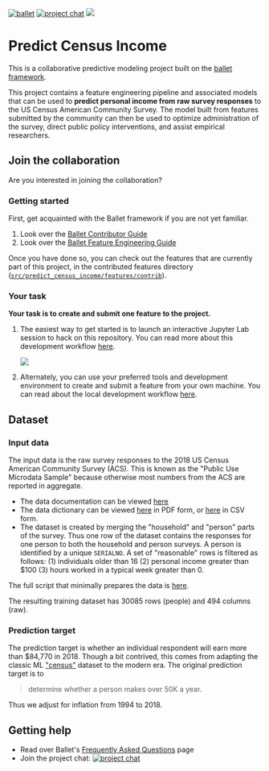[![ballet](https://img.shields.io/static/v1?label=built%20with&message=ballet&color=FCDD35)](https://github.com/HDI-Project/ballet)
[![project chat](https://img.shields.io/badge/zulip-join_chat-brightgreen.svg)](https://ballet.zulipchat.com/join/donkqb7awjxmzypdbv62abgh/)
<a href="https://mybinder.org/v2/gh/HDI-Project/ballet-predict-census-income/master?urlpath=lab" target="_blank" rel="nofollow"><img src="https://mybinder.org/badge_logo.svg" style="max-width:100%;"></a>

# Predict Census Income

This is a collaborative predictive modeling project built on the [ballet framework](https://github.com/HDI-Project/ballet).

This project contains a feature engineering pipeline and associated models that can be used to **predict personal income from raw survey responses** to the US Census American Community Survey. The model built from features submitted by the community can then be used to optimize administration of the survey, direct public policy interventions, and assist empirical researchers.

## Join the collaboration

Are you interested in joining the collaboration?

### Getting started

First, get acquainted with the Ballet framework if you are not yet familiar.

1. Look over the [Ballet Contributor Guide](https://hdi-project.github.io/ballet/contributor_guide.html)
2. Look over the [Ballet Feature Engineering Guide](https://hdi-project.github.io/ballet/feature_engineering_guide.html)

Once you have done so, you can check out the features that are currently part of this project, in the contributed features directory ([`src/predict_census_income/features/contrib`](src/predict_census_income/features/contrib)).

### Your task

**Your task is to create and submit one feature to the project.**

1. The easiest way to get started is to launch an interactive Jupyter Lab session to hack on this repository. You can read more about this development workflow [here](https://hdi-project.github.io/ballet/contributor_guide.html#cloud-feature-development-workflow).

    <a href="https://mybinder.org/v2/gh/HDI-Project/ballet-predict-census-income/master?urlpath=lab" target="_blank" rel="nofollow" ><img src="https://mybinder.org/badge_logo.svg" style="max-width:100%;"></a>

2. Alternately, you can use your preferred tools and development environment to create and submit a feature from your own machine. You can read about the local development workflow [here](https://hdi-project.github.io/ballet/contributor_guide.html#local-feature-development-workflow).


## Dataset

### Input data

The input data is the raw survey responses to the 2018 US Census American Community Survey (ACS). This is known as the "Public Use Microdata Sample" because otherwise most numbers from the ACS are reported in aggregate.

* The data documentation can be viewed [here](https://mit-dai-ballet.s3.amazonaws.com/census/ACS2018_PUMS_README.pdf)
* The data dictionary can be viewed [here](https://mit-dai-ballet.s3.amazonaws.com/census/PUMS_Data_Dictionary_2018.pdf) in PDF form, or [here](https://mit-dai-ballet.s3.amazonaws.com/census/PUMS_Data_Dictionary_2018.csv) in CSV form.
* The dataset is created by merging the "household" and "person" parts of the survey. Thus one row of the dataset contains the responses for one person to both the household and person surveys. A person is identified by a unique `SERIALNO`. A set of "reasonable" rows is filtered as follows: (1) individuals older than 16 (2) personal income greater than $100 (3) hours worked in a typical week greater than 0.

The full script that minimally prepares the data is [here](.bin/split/main.py).

The resulting training dataset has 30085 rows (people) and 494 columns (raw).

### Prediction target

The prediction target is whether an individual respondent will earn more than $84,770 in 2018. Though a bit contrived, this comes from adapting the classic ML ["census"](https://archive.ics.uci.edu/ml/datasets/Census+Income) dataset to the modern era. The original prediction target is to

> determine whether a person makes over 50K a year.

Thus we adjust for inflation from 1994 to 2018.

## Getting help

* Read over Ballet's [Frequently Asked Questions](https://hdi-project.github.io/ballet/faq.html) page
* Join the project chat:
    [![project chat](https://img.shields.io/badge/zulip-join_chat-brightgreen.svg)](https://ballet.zulipchat.com/join/donkqb7awjxmzypdbv62abgh/)
